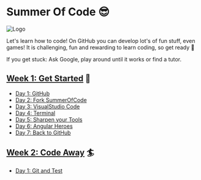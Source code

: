 # Summer Of Code :sunglasses:

![Logo](https://github.com/phaze9/SummerOfCode/blob/master/SummerOfCode.png?raw=true)

Let's learn how to code! On GitHub you can develop lot's of fun stuff, even games! It is challenging, fun and rewarding to learn coding, so get ready 🚀

If you get stuck: Ask Google, play around until it works or find a tutor.

## [Week 1: Get Started](https://github.com/phaze9/SummerOfCode/blob/master/Week%201.md) :construction:
 - [Day 1: GitHub](https://github.com/phaze9/SummerOfCode/blob/master/Week%201.md#day-1-github-cat)
 - [Day 2: Fork SummerOfCode](https://github.com/phaze9/SummerOfCode/blob/master/Week%201.md#day-2-fork-summerofcode-fork_and_knife)
 - [Day 3: VisualStudio Code](https://github.com/phaze9/SummerOfCode/blob/master/Week%201.mdday-3-visual-studio-code-floppy_disk)
 - [Day 4: Terminal](https://github.com/phaze9/SummerOfCode/blob/master/Week%201.md#day-4-terminal-computer)
 - [Day 5: Sharpen your Tools](https://github.com/phaze9/SummerOfCode/blob/master/Week%201.md#day-5-sharpen-your-tools-key)
 - [Day 6: Angular Heroes](https://github.com/phaze9/SummerOfCode/blob/master/Week%201.md#day-6-angular-heroes-ok_woman)
 - [Day 7: Back to GitHub](https://github.com/phaze9/SummerOfCode/blob/master/Week%201.md#day-7-back-to-github-arrow_backward)

## [Week 2: Code Away](https://github.com/phaze9/SummerOfCode/blob/master/Week%202.md) :surfer:
 - [Day 1: Git and Test](https://github.com/phaze9/SummerOfCode/blob/master/Week%202.md#day-1-git-and-test-hotsprings)
